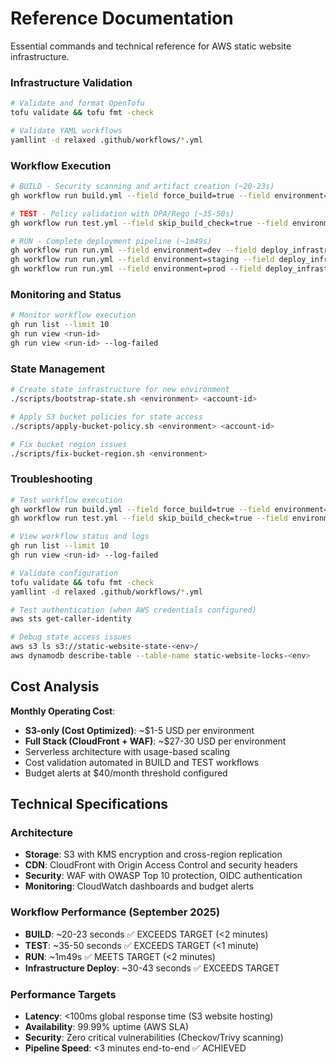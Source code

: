# Reference Documentation

Essential commands and technical reference for AWS static website infrastructure.

### Infrastructure Validation

```bash
# Validate and format OpenTofu
tofu validate && tofu fmt -check

# Validate YAML workflows
yamllint -d relaxed .github/workflows/*.yml
```

### Workflow Execution

```bash
# BUILD - Security scanning and artifact creation (~20-23s)
gh workflow run build.yml --field force_build=true --field environment=dev

# TEST - Policy validation with OPA/Rego (~35-50s)
gh workflow run test.yml --field skip_build_check=true --field environment=dev

# RUN - Complete deployment pipeline (~1m49s)
gh workflow run run.yml --field environment=dev --field deploy_infrastructure=true --field deploy_website=true
gh workflow run run.yml --field environment=staging --field deploy_infrastructure=true
gh workflow run run.yml --field environment=prod --field deploy_infrastructure=true
```

### Monitoring and Status

```bash
# Monitor workflow execution
gh run list --limit 10
gh run view <run-id>
gh run view <run-id> --log-failed
```

### State Management

```bash
# Create state infrastructure for new environment
./scripts/bootstrap-state.sh <environment> <account-id>

# Apply S3 bucket policies for state access
./scripts/apply-bucket-policy.sh <environment> <account-id>

# Fix bucket region issues
./scripts/fix-bucket-region.sh <environment>
```

### Troubleshooting

```bash
# Test workflow execution
gh workflow run build.yml --field force_build=true --field environment=dev
gh workflow run test.yml --field skip_build_check=true --field environment=dev

# View workflow status and logs
gh run list --limit 10
gh run view <run-id> --log-failed

# Validate configuration
tofu validate && tofu fmt -check
yamllint -d relaxed .github/workflows/*.yml

# Test authentication (when AWS credentials configured)
aws sts get-caller-identity

# Debug state access issues
aws s3 ls s3://static-website-state-<env>/
aws dynamodb describe-table --table-name static-website-locks-<env>
```

## Cost Analysis

**Monthly Operating Cost**:
- **S3-only (Cost Optimized)**: ~$1-5 USD per environment
- **Full Stack (CloudFront + WAF)**: ~$27-30 USD per environment
- Serverless architecture with usage-based scaling
- Cost validation automated in BUILD and TEST workflows
- Budget alerts at $40/month threshold configured

## Technical Specifications

### Architecture
- **Storage**: S3 with KMS encryption and cross-region replication
- **CDN**: CloudFront with Origin Access Control and security headers
- **Security**: WAF with OWASP Top 10 protection, OIDC authentication
- **Monitoring**: CloudWatch dashboards and budget alerts

### Workflow Performance (September 2025)
- **BUILD**: ~20-23 seconds ✅ EXCEEDS TARGET (<2 minutes)
- **TEST**: ~35-50 seconds ✅ EXCEEDS TARGET (<1 minute)
- **RUN**: ~1m49s ✅ MEETS TARGET (<2 minutes)
- **Infrastructure Deploy**: ~30-43 seconds ✅ EXCEEDS TARGET

### Performance Targets
- **Latency**: <100ms global response time (S3 website hosting)
- **Availability**: 99.99% uptime (AWS SLA)
- **Security**: Zero critical vulnerabilities (Checkov/Trivy scanning)
- **Pipeline Speed**: <3 minutes end-to-end ✅ ACHIEVED